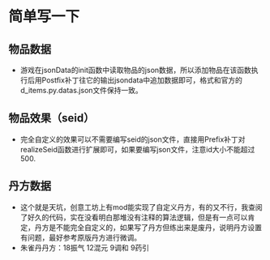 # 简单写一下
## 物品数据
* 游戏在jsonData的init函数中读取物品的json数据，所以添加物品在该函数执行后用Postfix补丁往它的输出jsondata中追加数据即可，格式和官方的d_items.py.datas.json文件保持一致。

## 物品效果（seid）
* 完全自定义的效果可以不需要编写seid的json文件，直接用Prefix补丁对realizeSeid函数进行扩展即可，如果要编写json文件，注意id大小不能超过500.

## 丹方数据
* 这个就是天坑，创意工坊上有mod能实现了自定义丹方，有的又不行，我查阅了好久的代码，实在没看明白那堆没有注释的算法逻辑，但是有一点可以肯定，丹方是不能完全自定义的，如果写了丹方但练出来是废丹，说明丹方设置有问题，最好参考原版丹方进行微调。
* 朱雀丹丹方：18振气   12混元   9调和   9药引
